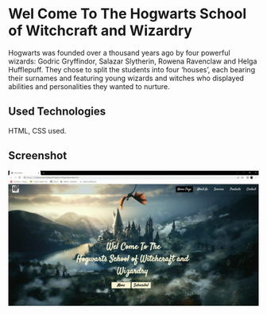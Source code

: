 <h1> Wel Come To The Hogwarts School of Witchcraft and Wizardry </h1>

<p> Hogwarts was founded over a thousand years ago by four powerful wizards: Godric Gryffindor, Salazar Slytherin, Rowena Ravenclaw and Helga Hufflepuff. They chose to split the students into four ‘houses’, each bearing their surnames and featuring young wizards and witches who displayed abilities and personalities they wanted to nurture. </p>

<h2> Used Technologies </h2>

HTML, CSS  used.

<h2>Screenshot </h2>

![](Hogwarts--.gif)